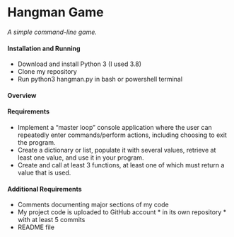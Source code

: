 # Hangman Game

*A simple command-line game.*

#### Installation and Running

* Download and install Python 3 (I used 3.8)
* Clone my repository
* Run python3 hangman.py in bash or powershell terminal

#### Overview



#### Requirements

* Implement a “master loop” console application where the user can repeatedly enter commands/perform actions, including choosing to exit the program.
* Create a dictionary or list, populate it with several values, retrieve at least one value, and use it in your program.
* Create and call at least 3 functions, at least one of which must return a value that is used.


#### Additional Requirements

* Comments documenting major sections of my code
* My project code is uploaded to GitHub account
       * in its own repository
       * with at least 5 commits
* README file